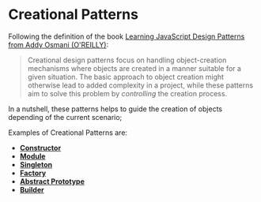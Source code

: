 # Creational Patterns

Following the definition of the book [Learning JavaScript Design Patterns from Addy Osmani (O'REILLY)](https://addyosmani.com/resources/essentialjsdesignpatterns/book/):
> Creational design patterns focus on handling object-creation mechanisms where objects are
> created in a manner suitable for a given situation.
> The basic approach to object creation might otherwise lead to added complexity in a project, while these patterns aim to solve this problem by *controlling* the creation process.

In a nutshell, these patterns helps to guide the creation of objects depending of the current scenario;

Examples of Creational Patterns are:
- [**Constructor**](/creational/constructor)
- [**Module**](/creational/module)
- [**Singleton**](/creational/singleton)
- [**Factory**](/creational/factory)
- [**Abstract Prototype**](/creational/abstract)
- [**Builder**](/creational/builder)
